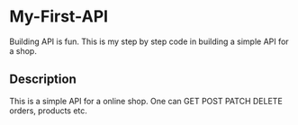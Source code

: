 # My-First-API
Building API is fun. This is my step by step code in building a simple API for a shop. 

## Description
This is a simple API for a online shop. One can GET POST PATCH DELETE orders, products etc.
